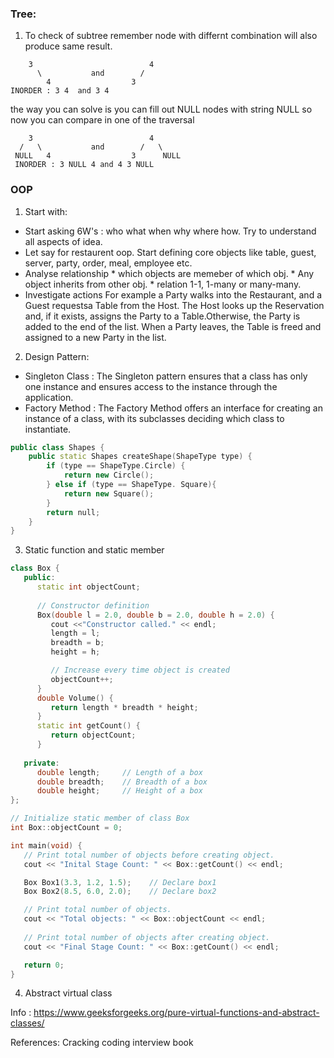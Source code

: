 ### Tree:
1. To check of subtree remember node with differnt combination will also produce same result.
```
    3                          4
      \           and        /
        4                  3
INORDER : 3 4  and 3 4        
```
the way you can solve is you can fill out NULL nodes with string NULL so now you can compare in one of the traversal
```
    3                          4
  /   \           and        /   \
 NULL   4                  3      NULL
 INORDER : 3 NULL 4 and 4 3 NULL 
```


### OOP
1. Start with:
- Start asking 6W's : who what when why where how. Try to understand all aspects of idea.
- Let say for restaurent oop. Start defining core objects like table, guest, server, party, order, meal, employee etc.
- Analyse relationship 
       * which objects are memeber of which obj.
       * Any object inherits from other obj.
       * relation 1-1, 1-many or many-many.
- Investigate actions
    For example a Party walks into the Restaurant, and a Guest requestsa Table from the Host. The Host looks up the Reservation and, if it exists, assigns the Party to a Table.Otherwise, the Party is added to the end of the list. When a Party leaves, the Table is freed and assigned to a new Party in the list.
 

2. Design Pattern:
- Singleton Class : The Singleton pattern ensures that a class has only one instance and ensures access to the instance through the application.
- Factory Method : The Factory Method offers an interface for creating an instance of a class, with its subclasses deciding which class to instantiate.    

```cpp
public class Shapes {
    public static Shapes createShape(ShapeType type) {
        if (type == ShapeType.Circle) {
            return new Circle();
        } else if (type == ShapeType. Square){
            return new Square();
        }
        return null;
    }
}
```

3. Static function and static member

```cpp
class Box {
   public:
      static int objectCount;
      
      // Constructor definition
      Box(double l = 2.0, double b = 2.0, double h = 2.0) {
         cout <<"Constructor called." << endl;
         length = l;
         breadth = b;
         height = h;

         // Increase every time object is created
         objectCount++;
      }
      double Volume() {
         return length * breadth * height;
      }
      static int getCount() {
         return objectCount;
      }
      
   private:
      double length;     // Length of a box
      double breadth;    // Breadth of a box
      double height;     // Height of a box
};

// Initialize static member of class Box
int Box::objectCount = 0;

int main(void) {
   // Print total number of objects before creating object.
   cout << "Inital Stage Count: " << Box::getCount() << endl;

   Box Box1(3.3, 1.2, 1.5);    // Declare box1
   Box Box2(8.5, 6.0, 2.0);    // Declare box2

   // Print total number of objects.
   cout << "Total objects: " << Box::objectCount << endl;
   
   // Print total number of objects after creating object.
   cout << "Final Stage Count: " << Box::getCount() << endl;

   return 0;
}
```
4. Abstract virtual class 

Info : https://www.geeksforgeeks.org/pure-virtual-functions-and-abstract-classes/




References:
Cracking coding interview book
